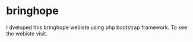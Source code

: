 # bringhope
I dveloped this  bringhope  webiste using php  bootstrap framework. To see the webiste visit.
